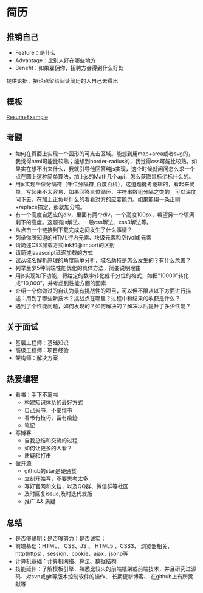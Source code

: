 # 简历

## 推销自己

* Feature：是什么
* Advantage：比别人好在哪些地方
* Benefit：如果雇佣你，招聘方会得到什么好处

提供论据，把论点留给阅读简历的人自己去得出

## 模板

[ResumeExample](https://github.com/geekcompany/ResumeSample)

## 考题

+ 如何在页面上实现一个圆形的可点击区域。能想到用map+area或者svg的，我觉得html可能比较熟；能想到border-radius的，我觉得css可能比较熟。如果实在想不出来什么，我就引导他回答纯js实现，这个时候就问问怎么求一个点在圆上这种简单算法，加上js的Math几个api，怎么获取鼠标坐标什么的。
+ 用js实现千位分隔符（千位分隔符_百度百科），这道题挺考逻辑的，看起来简单，写起来不太容易，如果回答三位循环、字符串数组分隔之类的，可以深度问下去，在加上正负号什么的看看对方的应变能力。如果能用一条正则+replace搞定，那就加分啦。
+ 有一个高度自适应的div，里面有两个div，一个高度100px，希望另一个填满剩下的高度。这题有js解法、一般css解法、css3解法等。
+ 从点击一个链接到下载完成之间发生了什么事情？
+ 列举你所知道的HTML行内元素、块级元素和空(void)元素
+ 请简述CSS加载方式link和@import的区别
+ 请简述javascript延迟加载的方式
+ 试从域名解析原理的角度简单分析，域名劫持是怎么发生的？有什么危害？
+ 列举至少5种前端性能优化的具体方法，简要说明理由
+ 用js实现如下功能，将给定的数字转化成千分位的格式，如把“10000”转化成“10,000”，并考虑到性能方面的因素
+ 介绍一个你做过的自认为最有挑战性的项目，可以但不限从以下方面进行描述：用到了哪些新技术？挑战点在哪里？过程中和结果的收获是什么？
+ 遇到了个性能问题，如何发现的？如何解决的？解决以后提升了多少性能？

## 关于面试

- 基层工程师：基础知识
- 高级工程师：项目经验
- 架构师：解决方案

## 热爱编程

- 看书：手下不离书
	- 构建知识体系的最好方式
	- 自己买书，不要借书
	- 看书有技巧，留有痕迹
	- 笔记
- 写博客
	- 自我总结和交流的过程
	- 如何让更多的人看？
	- 质疑和打击
- 做开源
	- github的star是硬通货
	- 立刻开始写，不要思考太多
	- 写好官网和文档，以及QQ群、微信群等社区
	- 及时回复issue,及时迭代发版
	- 推广 && 质疑

## 总结

+ 是否够聪明；是否够努力；是否诚实；
+ 前端基础：HTML、 CSS、JS 、 HTML5 、CSS3、 浏览器相关、http(https)、session、cookie、ajax、jsonp等
+ 计算机基础：计算机网络、算法、数据结构
+ 技能延伸：了解模板引擎、熟悉比较火的前端框架或前端技术，并且研究过源码、对svn或git等版本控制软件的操作、 长期更新博客、 在github上有所贡献等







